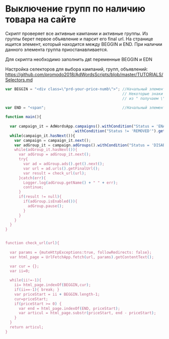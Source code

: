 # Выключение групп по наличию товара на сайте
Скрипт проверяет все активные кампании и активные группы. Из группы берет первое объявление и парсит его final url.
На странице ищится элемент, который находится между BEGGIN и END. При наличии данного элемента
группа приостанавливается.

Для скрипта необходимо заполнить двt переменные BEGGIN и EDN

Настройка селекторов для выбора кампаний, групп, объявлений:
https://github.com/promodo2018/AdWordsScripts/blob/master/TUTORIALS/Selectors.md


```js
var BEGGIN = "<div class=\"prd-your-price-numb\">"; //Начальный элемент, от которого начнется парсинг.
                                                    // Некоторые знаки необходимо экранировать, например
                                                    // из " получаем \". Из  \  - \\; 
                                                    
var END = "<span";                                  //Начальный элемент, от которого начнется парсинг

function main(){
  
  var campaign_it = AdWordsApp.campaigns().withCondition("Status = 'ENABLED'")
                              .withCondition("Status != 'REMOVED'").get(); //Селектор кампании
  while(campaign_it.hasNext()){
    var campaign = campaign_it.next();
    var adGroup_it = campaign.adGroups().withCondition("Status = 'DISABLED'").get(); /Селектор группы
    while(adGroup_it.hasNext()){
      var adGroup = adGroup_it.next();
      try{
        var ad = adGroup.ads().get().next();
        var url = ad.urls().getFinalUrl();
        var result = check_url(url);
      }catch(err){
        Logger.log(adGroup.getName() + " " + err);
        continue;
      }
      if(result != null){
        if(adGroup.isEnabled()){
          adGroup.pause();
        }
      }
    }
  }
}


function check_url(url){
  
  var params = {muteHttpExceptions:true, followRedirects: false};
  var html_page = UrlFetchApp.fetch(url, params).getContentText();

  var cur = {};
  var ii=0; 
  
  while(ii!=-1){
    ii= html_page.indexOf(BEGGIN,cur);
    if(ii==-1){ break; }
    var priceStart = ii + BEGGIN.length-1;
    cur=priceStart;
    if(priceStart >= 0) {
      var end = html_page.indexOf(END, priceStart);
      var articul = html_page.substr(priceStart, end - priceStart);
    }
  }
  return articul;
}
```
